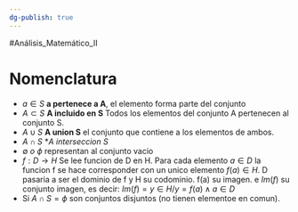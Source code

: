 ```yaml
---
dg-publish: true
---
```

#Análisis_Matemático_II 
# Nomenclatura
- $a \in S$ **a pertenece a A**, el elemento forma parte del conjunto
- $A \subset S$ **A incluido en S** Todos los elementos del conjunto A pertenecen al conjunto S.
- $A \cup S$ **A union S** el conjunto que contiene a los elementos de ambos.
- $A \cap S$ **A interseccion S*
- $\emptyset \ o\  \phi$ representan al conjunto vacio
- $f : D \to H$ Se lee funcion de D en H. Para cada elemento $a \in D$ la funcion f se hace corresponder con un unico elemento $f(a) \in H$. D pasaria a ser el dominio de f y H su codominio. f(a) su imagen. e $Im(f)$ su conjunto imagen, es decir: $Im(f)={y \in H  /  y = f(a) \wedge a \in D}$
- Si $A \cap S = \phi$ son conjuntos disjuntos (no tienen elementoe en comun).